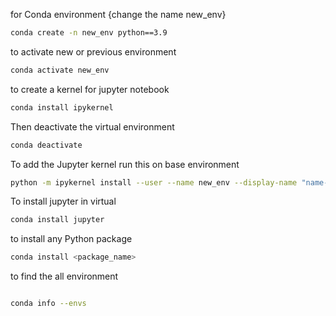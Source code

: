 for Conda environment {change the name new_env}
```bash
conda create -n new_env python==3.9
```

to activate new or previous environment
```bash
conda activate new_env
```

to create a kernel for jupyter notebook

```bash
conda install ipykernel
```

Then deactivate the virtual environment
```bash
conda deactivate
```
To add the Jupyter kernel run this on base environment
```bash
python -m ipykernel install --user --name new_env --display-name "name-change this"
```
To install jupyter in virtual
```bash
conda install jupyter
```
to install any Python package
```bash
conda install <package_name>
```

to find the all environment
```bash

conda info --envs
```
